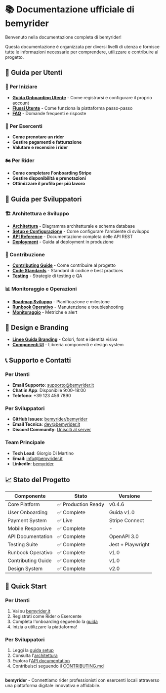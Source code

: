 # 📚 Documentazione ufficiale di bemyrider

Benvenuto nella documentazione completa di bemyrider!

Questa documentazione è organizzata per diversi livelli di utenza e fornisce tutte le informazioni necessarie per comprendere, utilizzare e contribuire al progetto.

## 👥 Guida per Utenti

### 🚀 Per Iniziare
- **[Guida Onboarding Utente](./onboarding-utente.md)** - Come registrarsi e configurare il proprio account
- **[Flussi Utente](./flussi-utente.md)** - Come funziona la piattaforma passo-passo
- **[FAQ](./faq.md)** - Domande frequenti e risposte

### 🏪 Per Esercenti
- **Come prenotare un rider**
- **Gestire pagamenti e fatturazione**
- **Valutare e recensire i rider**

### 🏍️ Per Rider
- **Come completare l'onboarding Stripe**
- **Gestire disponibilità e prenotazioni**
- **Ottimizzare il profilo per più lavoro**

## 🔧 Guida per Sviluppatori

### 🏗️ Architettura e Sviluppo
- **[Architettura](./architettura.md)** - Diagramma architetturale e schema database
- **[Setup e Configurazione](./../SETUP.md)** - Come configurare l'ambiente di sviluppo
- **[API Reference](./api.md)** - Documentazione completa delle API REST
- **[Deployment](./../DEPLOYMENT.md)** - Guida al deployment in produzione

### 📝 Contribuzione
- **[Contributing Guide](./CONTRIBUTING.md)** - Come contribuire al progetto
- **[Code Standards](./code-standards.md)** - Standard di codice e best practices
- **[Testing](./testing.md)** - Strategie di testing e QA

### 📊 Monitoraggio e Operazioni
- **[Roadmap Sviluppo](./ROADMAP.md)** - Pianificazione e milestone
- **[Runbook Operativo](./runbook.md)** - Manutenzione e troubleshooting
- **[Monitoraggio](./monitoring.md)** - Metriche e alert

## 🎨 Design e Branding

- **[Linee Guida Branding](./branding.md)** - Colori, font e identità visiva
- **[Componenti UI](./ui-components.md)** - Libreria componenti e design system

## 📞 Supporto e Contatti

### Per Utenti
- **Email Supporto**: supporto@bemyrider.it
- **Chat in App**: Disponibile 9:00-18:00
- **Telefono**: +39 123 456 7890

### Per Sviluppatori
- **GitHub Issues**: [bemyrider/bemyrider](https://github.com/bemyrider/bemyrider/issues)
- **Email Tecnica**: dev@bemyrider.it
- **Discord Community**: [Unisciti al server](https://discord.gg/bemyrider)

### Team Principale
- **Tech Lead**: Giorgio Di Martino
- **Email**: info@bemyrider.it
- **LinkedIn**: [bemyrider](https://linkedin.com/company/bemyrider)

## 📈 Stato del Progetto

| Componente | Stato | Versione |
|------------|-------|----------|
| Core Platform | ✅ Production Ready | v0.4.6 |
| User Onboarding | ✅ Complete | Guida v1.0 |
| Payment System | ✅ Live | Stripe Connect |
| Mobile Responsive | ✅ Complete | - |
| API Documentation | ✅ Complete | OpenAPI 3.0 |
| Testing Suite | ✅ Complete | Jest + Playwright |
| Runbook Operativo | ✅ Complete | v1.0 |
| Contributing Guide | ✅ Complete | v1.0 |
| Design System | ✅ Complete | v2.0 |

## 🚀 Quick Start

### Per Utenti
1. Vai su [bemyrider.it](https://bemyrider.it)
2. Registrati come Rider o Esercente
3. Completa l'onboarding seguendo la [guida](./onboarding-utente.md)
4. Inizia a utilizzare la piattaforma!

### Per Sviluppatori
1. Leggi la [guida setup](./../SETUP.md)
2. Consulta l'[architettura](./architettura.md)
3. Esplora l'[API documentation](./api.md)
4. Contribuisci seguendo il [CONTRIBUTING.md](./CONTRIBUTING.md)

---

**bemyrider** - Connettiamo rider professionisti con esercenti locali attraverso una piattaforma digitale innovativa e affidabile.
